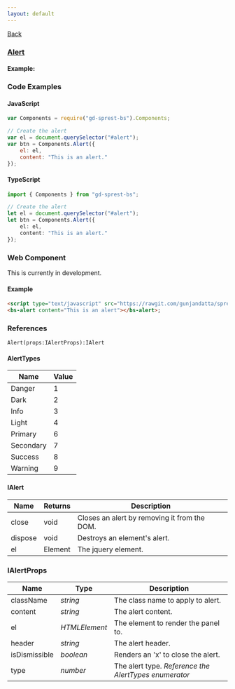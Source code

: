 ```yaml
---
layout: default
---
```

<div class="page-info" markdown="1">

[Back](/bs)

</div>

### [Alert](https://getbootstrap.com/docs/4.1/components/alerts)

#### Example:

<div id="alert"></div>

### Code Examples

#### JavaScript
```js
var Components = require("gd-sprest-bs").Components;

// Create the alert
var el = document.querySelector("#alert");
var btn = Components.Alert({
    el: el,
    content: "This is an alert."
});
```
#### TypeScript
```ts
import { Components } from "gd-sprest-bs";

// Create the alert
let el = document.querySelector("#alert");
let btn = Components.Alert({
    el: el,
    content: "This is an alert."
});
```

### Web Component
This is currently in development.

#### Example

<bs-alert content="This is an alert"></bs-alert>

```html
<script type="text/javascript" src="https://rawgit.com/gunjandatta/sprest-bs/master/wc/dist/gd-sprest-bs.js"></script>
<bs-alert content="This is an alert"></bs-alert>;
```

### References

```
Alert(props:IAlertProps):IAlert
```

#### AlertTypes

| Name | Value |
| --- | --- |
| Danger | 1 |
| Dark | 2 |
| Info | 3 |
| Light | 4 |
| Primary | 6 |
| Secondary | 7 |
| Success | 8 |
| Warning | 9 |

#### IAlert

| Name | Returns | Description |
| --- | --- | --- |
| close | void | Closes an alert by removing it from the DOM. |
| dispose | void | Destroys an element's alert. |
| el | Element | The jquery element. |

### IAlertProps

| Name | Type | Description |
| --- | --- | --- |
| className | _string_ | The class name to apply to alert. |
| content | _string_ | The alert content. |
| el | _HTMLElement_ | The element to render the panel to. |
| header | _string_ | The alert header. |
| isDismissible | _boolean_ | Renders an 'x' to close the alert. |
| type | _number_ | The alert type. _Reference the AlertTypes enumerator_ |

<script src="https://rawgit.com/gunjandatta/sprest-bs/master/wc/dist/gd-sprest-bs.js"></script>
<script type="text/javascript">
    // Wait for the window to be loaded
    window.addEventListener("load", function() {
        // See if a alert exists
        var alert = document.querySelector("#alert");
        if(alert) {
            // Render the alert
            $REST.Components.Alert({
                el: alert,
                content: "This is an alert."
            });
        }
    });
</script>